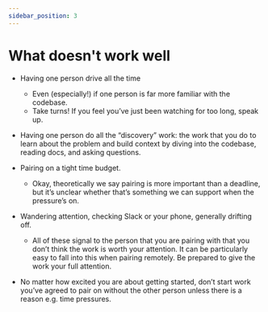 ```yaml
---
sidebar_position: 3
---
```


# What doesn't work well

- Having one person drive all the time

  - Even (especially!) if one person is far more familiar with the codebase.
  - Take turns! If you feel you’ve just been watching for too long, speak up.

- Having one person do all the “discovery” work: the work that you do to learn
  about the problem and build context by diving into the codebase, reading docs,
  and asking questions.

- Pairing on a tight time budget.

  - Okay, theoretically we say pairing is more important than a deadline, but
    it’s unclear whether that’s something we can support when the pressure’s on.

- Wandering attention, checking Slack or your phone, generally drifting off.

  - All of these signal to the person that you are pairing with that you don’t
    think the work is worth your attention. It can be particularly easy to fall
    into this when pairing remotely. Be prepared to give the work your full
    attention.

- No matter how excited you are about getting started, don’t start work you’ve
  agreed to pair on without the other person unless there is a reason e.g. time
  pressures.
